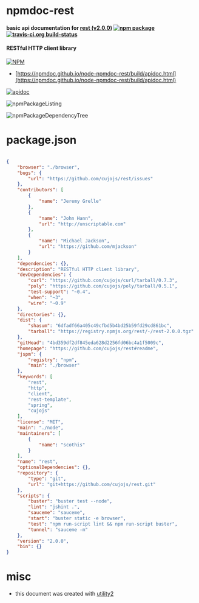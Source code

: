 # npmdoc-rest

#### basic api documentation for  [rest (v2.0.0)](https://github.com/cujojs/rest#readme)  [![npm package](https://img.shields.io/npm/v/npmdoc-rest.svg?style=flat-square)](https://www.npmjs.org/package/npmdoc-rest) [![travis-ci.org build-status](https://api.travis-ci.org/npmdoc/node-npmdoc-rest.svg)](https://travis-ci.org/npmdoc/node-npmdoc-rest)

#### RESTful HTTP client library

[![NPM](https://nodei.co/npm/rest.png?downloads=true&downloadRank=true&stars=true)](https://www.npmjs.com/package/rest)

- [https://npmdoc.github.io/node-npmdoc-rest/build/apidoc.html](https://npmdoc.github.io/node-npmdoc-rest/build/apidoc.html)

[![apidoc](https://npmdoc.github.io/node-npmdoc-rest/build/screenCapture.buildCi.browser.%252Ftmp%252Fbuild%252Fapidoc.html.png)](https://npmdoc.github.io/node-npmdoc-rest/build/apidoc.html)

![npmPackageListing](https://npmdoc.github.io/node-npmdoc-rest/build/screenCapture.npmPackageListing.svg)

![npmPackageDependencyTree](https://npmdoc.github.io/node-npmdoc-rest/build/screenCapture.npmPackageDependencyTree.svg)



# package.json

```json

{
    "browser": "./browser",
    "bugs": {
        "url": "https://github.com/cujojs/rest/issues"
    },
    "contributors": [
        {
            "name": "Jeremy Grelle"
        },
        {
            "name": "John Hann",
            "url": "http://unscriptable.com"
        },
        {
            "name": "Michael Jackson",
            "url": "https://github.com/mjackson"
        }
    ],
    "dependencies": {},
    "description": "RESTful HTTP client library",
    "devDependencies": {
        "curl": "https://github.com/cujojs/curl/tarball/0.7.3",
        "poly": "https://github.com/cujojs/poly/tarball/0.5.1",
        "test-support": "~0.4",
        "when": "~3",
        "wire": "~0.9"
    },
    "directories": {},
    "dist": {
        "shasum": "6dfadf66a405c49cfbd5b4bd25b59fd29cd861bc",
        "tarball": "https://registry.npmjs.org/rest/-/rest-2.0.0.tgz"
    },
    "gitHead": "4bd359df2df845eda628d2256fd06bc4a1f5009c",
    "homepage": "https://github.com/cujojs/rest#readme",
    "jspm": {
        "registry": "npm",
        "main": "./browser"
    },
    "keywords": [
        "rest",
        "http",
        "client",
        "rest-template",
        "spring",
        "cujojs"
    ],
    "license": "MIT",
    "main": "./node",
    "maintainers": [
        {
            "name": "scothis"
        }
    ],
    "name": "rest",
    "optionalDependencies": {},
    "repository": {
        "type": "git",
        "url": "git+https://github.com/cujojs/rest.git"
    },
    "scripts": {
        "buster": "buster test --node",
        "lint": "jshint .",
        "sauceme": "sauceme",
        "start": "buster static -e browser",
        "test": "npm run-script lint && npm run-script buster",
        "tunnel": "sauceme -m"
    },
    "version": "2.0.0",
    "bin": {}
}
```



# misc
- this document was created with [utility2](https://github.com/kaizhu256/node-utility2)
